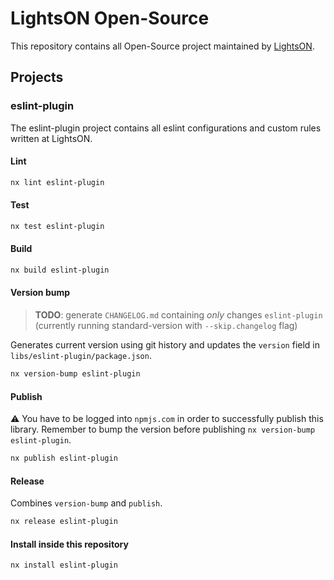 # LightsON Open-Source

This repository contains all Open-Source project maintained by [LightsON](https://lights-on.io).

## Projects

### eslint-plugin

The eslint-plugin project contains all eslint configurations and custom rules written at LightsON.

#### Lint

```bash
nx lint eslint-plugin
```

#### Test

```bash
nx test eslint-plugin
```

#### Build

```bash
nx build eslint-plugin
```

#### Version bump

> **TODO**: generate `CHANGELOG.md` containing _only_ changes `eslint-plugin` (currently running standard-version with `--skip.changelog` flag)

Generates current version using git history and updates the `version` field in `libs/eslint-plugin/package.json`.

```bash
nx version-bump eslint-plugin
```

#### Publish

⚠️ You have to be logged into `npmjs.com` in order to successfully publish this library. Remember to bump the version before publishing `nx version-bump eslint-plugin`.

```bash
nx publish eslint-plugin
```

#### Release

Combines `version-bump` and `publish`.

```bash
nx release eslint-plugin
```

#### Install inside this repository

```bash
nx install eslint-plugin
```
